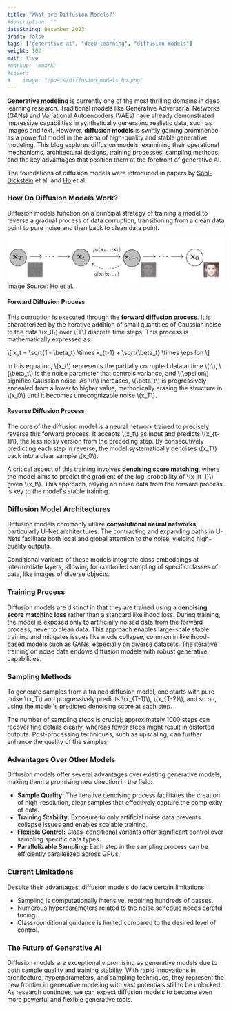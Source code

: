 ```yaml
---
title: "What are Diffusion Models?"
#description: ""
dateString: December 2023
draft: false
tags: ["generative-ai", "deep-learning", "diffusion-models"]
weight: 102
math: true
#markup: 'mmark'
#cover:
#    image: "/posts/diffusion_models_ho.png"
---
```


**Generative modeling** is currently one of the most thrilling domains in deep learning research. 
Traditional models like Generative Adversarial Networks (GANs) and Variational Autoencoders (VAEs) have already demonstrated impressive capabilities in synthetically generating realistic data, such as images and text. However, **diffusion models** is swiftly gaining prominence as a powerful model in the arena of high-quality and stable generative modeling. This blog explores diffusion models, examining their operational mechanisms, architectural designs, training processes, sampling methods, and the key advantages that position them at the forefront of generative AI.

The foundations of diffusion models were introduced in papers by [Sohl-Dickstein](https://arxiv.org/pdf/1503.03585.pdf) et al. and [Ho](https://arxiv.org/pdf/2006.11239.pdf) et al.

### How Do Diffusion Models Work?

Diffusion models function on a principal strategy of training a model to reverse a gradual process of data corruption, transitioning from a clean data point to pure noise and then back to clean data point.

![asd](/posts/diffusion_models_ho.png)
Image Source: [Ho et al.](https://arxiv.org/abs/2006.11239)
#### Forward Diffusion Process

This corruption is executed through the **forward diffusion process**. It is characterized by the iterative addition of small quantities of Gaussian noise to the data \\(x_0\\) over \\(T\\) discrete time steps. This process is mathematically expressed as:

\\[ x_t = \\sqrt{1 - \\beta_t} \\times x_{t-1} + \\sqrt{\\beta_t} \\times \\epsilon \\]

In this equation, \\(x_t\\) represents the partially corrupted data at time \\(t\\), \\(\\beta_t\\) is the noise parameter that controls variance, and \\(\\epsilon\\) signifies Gaussian noise. As \\(t\\) increases, \\(\\beta_t\\) is progressively annealed from a lower to higher value, methodically erasing the structure in \\(x_0\\) until it becomes unrecognizable noise \\(x_T\\).

#### Reverse Diffusion Process

The core of the diffusion model is a neural network trained to precisely reverse this forward process. It accepts \\(x_t\\) as input and predicts \\(x_{t-1}\\), the less noisy version from the preceding step. By consecutively predicting each step in reverse, the model systematically denoises \\(x_T\\) back into a clear sample \\(x_0\\).

A critical aspect of this training involves **denoising score matching**, where the model aims to predict the gradient of the log-probability of \\(x_{t-1}\\) given \\(x_t\\). This approach, relying on noise data from the forward process, is key to the model's stable training.

### Diffusion Model Architectures

Diffusion models commonly utilize **convolutional neural networks**, particularly U-Net architectures. The contracting and expanding paths in U-Nets facilitate both local and global attention to the noise, yielding high-quality outputs.

Conditional variants of these models integrate class embeddings at intermediate layers, allowing for controlled sampling of specific classes of data, like images of diverse objects.

### Training Process

Diffusion models are distinct in that they are trained using a **denoising score matching loss** rather than a standard likelihood loss. During training, the model is exposed only to artificially noised data from the forward process, never to clean data. This approach enables large-scale stable training and mitigates issues like mode collapse, common in likelihood-based models such as GANs, especially on diverse datasets. The iterative training on noise data endows diffusion models with robust generative capabilities.

### Sampling Methods

To generate samples from a trained diffusion model, one starts with pure noise \\(x_T\\) and progressively predicts \\(x_{T-1}\\), \\(x_{T-2}\\), and so on, using the model's predicted denoising score at each step.

The number of sampling steps is crucial; approximately 1000 steps can recover fine details clearly, whereas fewer steps might result in distorted outputs. Post-processing techniques, such as upscaling, can further enhance the quality of the samples.

### Advantages Over Other Models

Diffusion models offer several advantages over existing generative models, making them a promising new direction in the field:

- **Sample Quality:** The iterative denoising process facilitates the creation of high-resolution, clear samples that effectively capture the complexity of data.
- **Training Stability:** Exposure to only artificial noise data prevents collapse issues and enables scalable training.
- **Flexible Control:** Class-conditional variants offer significant control over sampling specific data types.
- **Parallelizable Sampling:** Each step in the sampling process can be efficiently parallelized across GPUs.

### Current Limitations

Despite their advantages, diffusion models do face certain limitations:

- Sampling is computationally intensive, requiring hundreds of passes.
- Numerous hyperparameters related to the noise schedule needs careful tuning.
- Class-conditional guidance is limited compared to the desired level of control.

### The Future of Generative AI
Diffusion models are exceptionally promising as generative models due to both sample quality and training stability. With rapid innovations in architecture, hyperparameters, and sampling techniques, they represent the new frontier in generative modeling with vast potentials still to be unlocked. As research continues, we can expect diffusion models to become even more powerful and flexible generative tools.

